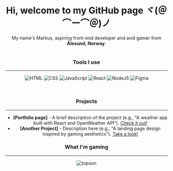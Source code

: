 <div align="center">
<h1> Hi, welcome to my GitHub page ヾ(＠⌒ー⌒＠)ノ</h1>
<p>My name's Markus, aspiring front-end developer and avid gamer from <b>Ålesund, Norway</b>.
<br><br>

<h3>Tools I use</h3>
<hr>
<p>
  <img alt="HTML" src="https://img.shields.io/badge/HTML-E34F26?style=for-the-badge&logo=html5&logoColor=white" />
   <img alt="CSS" src="https://img.shields.io/badge/CSS-663399?style=for-the-badge&logo=css&logoColor=white" />
      <img alt="JavaScript" src="https://img.shields.io/badge/JavaScript-F7DF1E?style=for-the-badge&logo=javascript&logoColor=black" />
         <img alt="React" src="https://img.shields.io/badge/React-61DAFB?style=for-the-badge&logo=react&logoColor=black" />
           <img alt="NodeJS" src="https://img.shields.io/badge/Node.JS-5FA04E?style=for-the-badge&logo=nodedotjs&logoColor=white" />
            <img alt="Figma" src="https://img.shields.io/badge/Figma-F24E1E?style=for-the-badge&logo=figma&logoColor=white" />
</p>
<br>

<h3>Projects</h3>
<hr>
<ul>
  <li>
    <b>[Portfolio page]</b> - A brief description of the project (e.g., "A weather app built with React and OpenWeather API").  
    <a href="https://github.com/username/project-repo">Check it out!</a>
  </li>
  <li>
    <b>[Another Project]</b> - Description here (e.g., "A landing page design inspired by gaming aesthetics").  
    <a href="https://github.com/username/another-repo">Take a look!</a>
  </li>
</ul>

<h3>What I'm gaming</h3>
<hr>

![topson](https://steam-stat.vercel.app/api?profileName=kreygasm)
</div>
